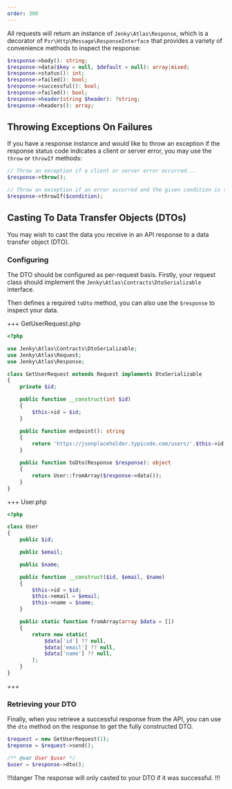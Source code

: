 ```yaml
---
order: 300
---
```


All requests will return an instance of `Jenky\Atlas\Response`, which is a decorator of `Psr\Http\Message\ResponseInterface` that provides a variety of convenience methods to inspect the response:

```php
$response->body(): string;
$response->data($key = null, $default = null): array|mixed;
$response->status(): int;
$response->failed(): bool;
$response->successful(): bool;
$response->failed(): bool;
$response->header(string $header): ?string;
$response->headers(): array;
```

## Throwing Exceptions On Failures

If you have a response instance and would like to throw an exception if the response status code indicates a client or server error, you may use the `throw` or `throwIf` methods:

```php
// Throw an exception if a client or server error occurred...
$response->throw();

// Throw an exception if an error occurred and the given condition is true...
$response->throwIf($condition);
```

## Casting To Data Transfer Objects (DTOs)

You may wish to cast the data you receive in an API response to a data transfer object (DTO).

### Configuring

The DTO should be configured as per-request basis. Firstly, your request class should implement the `Jenky\Atlas\Contracts\DtoSerializable` interface.

Then defines a required `toDto` method, you can also use the `$response` to inspect your data.

+++ GetUserRequest.php
```php
<?php

use Jenky\Atlas\Contracts\DtoSerializable;
use Jenky\Atlas\Request;
use Jenky\Atlas\Response;

class GetUserRequest extends Request implements DtoSerializable
{
    private $id;

    public function __construct(int $id)
    {
        $this->id = $id;
    }

    public function endpoint(): string
    {
        return 'https://jsonplaceholder.typicode.com/users/'.$this->id;
    }

    public function toDto(Response $response): object
    {
        return User::fromArray($response->data());
    }
}
```
+++ User.php
```php
<?php

class User
{
    public $id;

    public $email;

    public $name;

    public function __construct($id, $email, $name)
    {
        $this->id = $id;
        $this->email = $email;
        $this->name = $name;
    }

    public static function fromArray(array $data = [])
    {
        return new static(
            $data['id'] ?? null,
            $data['email'] ?? null,
            $data['name'] ?? null,
        );
    }
}
```
+++

### Retrieving your DTO

Finally, when you retrieve a successful response from the API, you can use the `dto` method on the response to get the fully constructed DTO.

```php
$request = new GetUserRequest(1);
$reponse = $request->send();

/** @var User $user */
$user = $response->dto();
```

!!!danger
The response will only casted to your DTO if it was successful.
!!!
